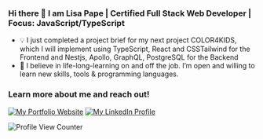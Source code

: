 ### Hi there 👋 I am Lisa Pape | Certified Full Stack Web Developer | Focus: JavaScript/TypeScript

* 💡 I just completed a project brief for my next project COLOR4KIDS, which I will implement using TypeScript, React and CSSTailwind for the Frontend and Nestjs, Apollo, GraphQL, PostgreSQL for the Backend
* 💟  I believe in life-long-learning on and off the job. I’m open and willing to learn new skills, tools & programming languages.

### Learn more about me and reach out!

[![My Portfolio Website](https://img.shields.io/badge/My%20Portfolio%20Website-5CDB95?style=flat-square)](https://lisapmunich.github.io/Portfolio-Website/)
[![My LinkedIn Profile](https://img.shields.io/badge/linkedin-0A66C2?style=flat-square)](https://www.linkedin.com/in/lisa-pape/)

![Profile View Counter](https://komarev.com/ghpvc/?username=LisaPMunich)


